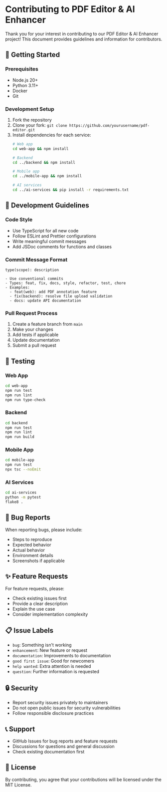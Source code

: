 # Contributing to PDF Editor & AI Enhancer

Thank you for your interest in contributing to our PDF Editor & AI Enhancer project! This document provides guidelines and information for contributors.

## 🚀 Getting Started

### Prerequisites
- Node.js 20+
- Python 3.11+
- Docker
- Git

### Development Setup
1. Fork the repository
2. Clone your fork: `git clone https://github.com/yourusername/pdf-editor.git`
3. Install dependencies for each service:
   ```bash
   # Web app
   cd web-app && npm install
   
   # Backend
   cd ../backend && npm install
   
   # Mobile app
   cd ../mobile-app && npm install
   
   # AI services
   cd ../ai-services && pip install -r requirements.txt
   ```

## 📝 Development Guidelines

### Code Style
- Use TypeScript for all new code
- Follow ESLint and Prettier configurations
- Write meaningful commit messages
- Add JSDoc comments for functions and classes

### Commit Message Format
```
type(scope): description

- Use conventional commits
- Types: feat, fix, docs, style, refactor, test, chore
- Examples:
  - feat(web): add PDF annotation feature
  - fix(backend): resolve file upload validation
  - docs: update API documentation
```

### Pull Request Process
1. Create a feature branch from `main`
2. Make your changes
3. Add tests if applicable
4. Update documentation
5. Submit a pull request

## 🧪 Testing

### Web App
```bash
cd web-app
npm run test
npm run lint
npm run type-check
```

### Backend
```bash
cd backend
npm run test
npm run lint
npm run build
```

### Mobile App
```bash
cd mobile-app
npm run test
npx tsc --noEmit
```

### AI Services
```bash
cd ai-services
python -m pytest
flake8 .
```

## 🐛 Bug Reports

When reporting bugs, please include:
- Steps to reproduce
- Expected behavior
- Actual behavior
- Environment details
- Screenshots if applicable

## ✨ Feature Requests

For feature requests, please:
- Check existing issues first
- Provide a clear description
- Explain the use case
- Consider implementation complexity

## 📋 Issue Labels

- `bug`: Something isn't working
- `enhancement`: New feature or request
- `documentation`: Improvements to documentation
- `good first issue`: Good for newcomers
- `help wanted`: Extra attention is needed
- `question`: Further information is requested

## 🔒 Security

- Report security issues privately to maintainers
- Do not open public issues for security vulnerabilities
- Follow responsible disclosure practices

## 📞 Support

- GitHub Issues for bug reports and feature requests
- Discussions for questions and general discussion
- Check existing documentation first

## 📄 License

By contributing, you agree that your contributions will be licensed under the MIT License.
